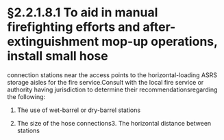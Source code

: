 # §2.2.1.8.1 To aid in manual firefighting efforts and after-extinguishment mop-up operations, install small hose



connection stations near the access points to the horizontal-loading ASRS storage aisles for the fire service.Consult with the local fire service or authority having jurisdiction to determine their recommendationsregarding the following:

1. The use of wet-barrel or dry-barrel stations

2. The size of the hose connections3. The horizontal distance between stations